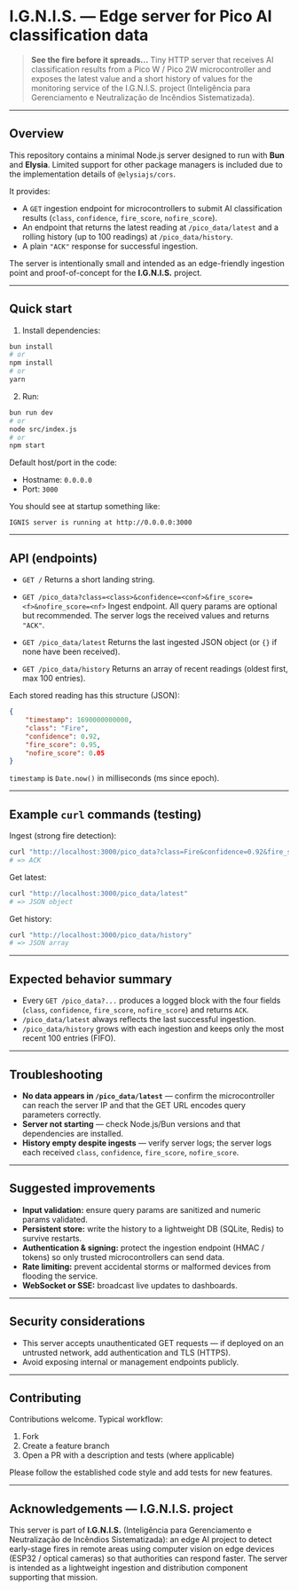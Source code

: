 # I.G.N.I.S. — Edge server for Pico AI classification data

> **See the fire before it spreads...**
> Tiny HTTP server that receives AI classification results from a Pico W / Pico 2W microcontroller and exposes the latest value and a short history of values for the monitoring service of the I.G.N.I.S. project (Inteligência para Gerenciamento e Neutralização de Incêndios Sistematizada).

---

## Overview

This repository contains a minimal Node.js server designed to run with **Bun** and **Elysia**. Limited support for other package managers is included due to the implementation details of `@elysiajs/cors`.

It provides:

- A `GET` ingestion endpoint for microcontrollers to submit AI classification results (`class`, `confidence`, `fire_score`, `nofire_score`).
- An endpoint that returns the latest reading at `/pico_data/latest` and a rolling history (up to 100 readings) at `/pico_data/history`.
- A plain `"ACK"` response for successful ingestion.

The server is intentionally small and intended as an edge-friendly ingestion point and proof-of-concept for the **I.G.N.I.S.** project.

---

## Quick start

1. Install dependencies:

```bash
bun install
# or
npm install
# or
yarn
```

2. Run:

```bash
bun run dev
# or
node src/index.js
# or
npm start
```

Default host/port in the code:

- Hostname: `0.0.0.0`
- Port: `3000`

You should see at startup something like:

```
IGNIS server is running at http://0.0.0.0:3000
```

---

## API (endpoints)

- `GET /`
  Returns a short landing string.

- `GET /pico_data?class=<class>&confidence=<conf>&fire_score=<f>&nofire_score=<nf>`
  Ingest endpoint. All query params are optional but recommended. The server logs the received values and returns `"ACK"`.

- `GET /pico_data/latest`
  Returns the last ingested JSON object (or `{}` if none have been received).

- `GET /pico_data/history`
  Returns an array of recent readings (oldest first, max 100 entries).

Each stored reading has this structure (JSON):

```json
{
	"timestamp": 1690000000000,
	"class": "Fire",
	"confidence": 0.92,
	"fire_score": 0.95,
	"nofire_score": 0.05
}
```

`timestamp` is `Date.now()` in milliseconds (ms since epoch).

---

## Example `curl` commands (testing)

Ingest (strong fire detection):

```bash
curl "http://localhost:3000/pico_data?class=Fire&confidence=0.92&fire_score=0.95&nofire_score=0.05"
# => ACK
```

Get latest:

```bash
curl "http://localhost:3000/pico_data/latest"
# => JSON object
```

Get history:

```bash
curl "http://localhost:3000/pico_data/history"
# => JSON array
```

---

## Expected behavior summary

- Every `GET /pico_data?...` produces a logged block with the four fields (`class`, `confidence`, `fire_score`, `nofire_score`) and returns `ACK`.
- `/pico_data/latest` always reflects the last successful ingestion.
- `/pico_data/history` grows with each ingestion and keeps only the most recent 100 entries (FIFO).

---

## Troubleshooting

- **No data appears in `/pico_data/latest`** — confirm the microcontroller can reach the server IP and that the GET URL encodes query parameters correctly.
- **Server not starting** — check Node.js/Bun versions and that dependencies are installed.
- **History empty despite ingests** — verify server logs; the server logs each received `class`, `confidence`, `fire_score`, `nofire_score`.

---

## Suggested improvements

- **Input validation:** ensure query params are sanitized and numeric params validated.
- **Persistent store:** write the history to a lightweight DB (SQLite, Redis) to survive restarts.
- **Authentication & signing:** protect the ingestion endpoint (HMAC / tokens) so only trusted microcontrollers can send data.
- **Rate limiting:** prevent accidental storms or malformed devices from flooding the service.
- **WebSocket or SSE:** broadcast live updates to dashboards.

---

## Security considerations

- This server accepts unauthenticated GET requests — if deployed on an untrusted network, add authentication and TLS (HTTPS).
- Avoid exposing internal or management endpoints publicly.

---

## Contributing

Contributions welcome. Typical workflow:

1. Fork
2. Create a feature branch
3. Open a PR with a description and tests (where applicable)

Please follow the established code style and add tests for new features.

---

## Acknowledgements — I.G.N.I.S. project

This server is part of **I.G.N.I.S.** (Inteligência para Gerenciamento e Neutralização de Incêndios Sistematizada): an edge AI project to detect early-stage fires in remote areas using computer vision on edge devices (ESP32 / optical cameras) so that authorities can respond faster. The server is intended as a lightweight ingestion and distribution component supporting that mission.
